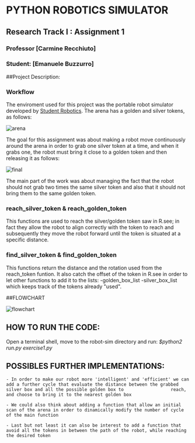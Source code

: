 # PYTHON ROBOTICS SIMULATOR
## Research Track I : Assignment 1
### Professor [Carmine Recchiuto]
### Student: [Emanuele Buzzurro]

##Project Description: 


### Workflow ###

The enviroment used for this project was the portable robot simulator developed by [Student Robotics](https://studentrobotics.org). The arena has a golden and silver tokens, as follows:

![arena](https://github.com/Emanuele1202/Research-Track-I/blob/master/Assignment1/Initial_arena_structure.png) 

The goal for this assignment was about making a robot move continuously around the arena in order to grab one silver token at a time, and when it grabs one, the robot must bring it close to a golden token and then releasing it as follows:

![final](https://github.com/Emanuele1202/Research-Track-I/blob/master/Assignment1/Final_arena_structure.png)

The main part of the work was about managing the fact that the robot should not grab two times the same silver token and also that it should not bring them to the same golden token.
    
    
### reach_silver_token & reach_golden_token ###
 
This functions are used to reach the silver/golden token saw in R.see; in fact they allow the robot to align correctly with the token to reach and subsequently they move the robot forward until the token is situated at a specific distance. 


### find_silver_token & find_golden_token ###
 
This functions return the distance and the rotation used from the reach_token funtion. It also catch the offset of the token in R.see in order to let other functions to add it to the lists: 
	-golden_box_list
	-silver_box_list
 which keeps track of the tokens already "used".
 
##FLOWCHART

![flowchart](https://github.com/Emanuele1202/Research-Track-I/blob/master/Assignment1/flowcharts.png)
 
 
## HOW TO RUN THE CODE:

Open a terminal shell, move to the robot-sim directory and run:
*$python2 run.py exercise1.py* 


## POSSIBLES FURTHER IMPLEMENTATIONS:

	- In order to make our robot more 'intelligent' and 'efficient' we can add a further cycle that evaluate the distance between the grabbed silver box and all the possible golden box to 				 reach, and choose to bring it to the nearest golden box

	- We could also think about adding a function that allow an initial scan of the arena in order to dinamically modify the number of cycle of the main function 

	- Last but not least it can also be interest to add a function that avoid all the tokens in between the path of the robot, while reaching the desired token
